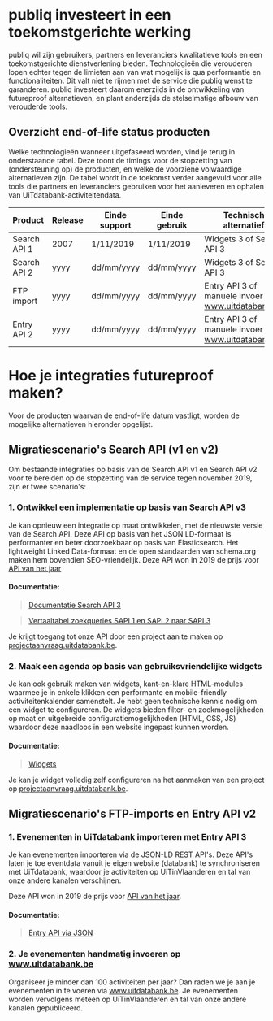 ---
---

# publiq investeert in een toekomstgerichte werking

publiq wil zijn gebruikers, partners en leveranciers kwalitatieve tools en een toekomstgerichte dienstverlening bieden. Technologieën die verouderen lopen echter tegen de limieten aan van wat mogelijk is qua performantie en functionaliteiten. Dit valt niet te rijmen met de service die publiq wenst te garanderen. publiq investeert daarom enerzijds in de ontwikkeling van futureproof alternatieven, en plant anderzijds de stelselmatige afbouw van verouderde tools.

## Overzicht end-of-life status producten

Welke technologieën wanneer uitgefaseerd worden, vind je terug in onderstaande tabel. Deze toont de timings voor de stopzetting van (ondersteuning op) de producten, en welke de voorziene volwaardige alternatieven zijn. De tabel wordt in de toekomst verder aangevuld voor alle tools die partners en leveranciers gebruiken voor het aanleveren en ophalen van UiTdatabank-activiteitendata.

| Product | Release | Einde support | Einde gebruik | Technisch alternatief |
| --- | --- | --- | --- | --- |
| Search API 1 | 2007 | 1/11/2019 | 1/11/2019 |  Widgets 3 of Search API 3 |
| Search API 2 | yyyy | dd/mm/yyyy | dd/mm/yyyy | Widgets 3 of Search API 3 |
| FTP import | yyyy | dd/mm/yyyy | dd/mm/yyyy | Entry API 3 of manuele invoer op www.uitdatabank.be |
| Entry API 2 | yyyy | dd/mm/yyyy | dd/mm/yyyy | Entry API 3 of manuele invoer op www.uitdatabank.be |

# Hoe je integraties futureproof maken?

Voor de producten waarvan de end-of-life datum vastligt, worden de mogelijke alternatieven hieronder opgelijst.

## Migratiescenario's Search API (v1 en v2)

Om bestaande integraties op basis van de Search API v1 en Search API v2 voor te bereiden op de stopzetting van de service tegen november 2019, zijn er twee scenario's:

### 1. Ontwikkel een implementatie op basis van Search API v3

Je kan opnieuw een integratie op maat ontwikkelen, met de nieuwste versie van de Search API. Deze API op basis van het JSON LD-formaat is performanter en beter doorzoekbaar op basis van Elasticsearch. Het lightweight Linked Data-formaat en de open standaarden van schema.org maken hem bovendien SEO-vriendelijk. Deze API won in 2019 de prijs voor [API van het jaar](https://www.publiq.be/nl/nieuws/de-uitdatabank-wint-de-award-voor-api-van-het-jaar) 

#### Documentatie:
> [Documentatie Search API 3](https://documentatie.uitdatabank.be/content/search_api_3/latest/start.html)

> [Vertaaltabel zoekqueries SAPI 1 en SAPI 2 naar SAPI 3](https://documentatie.uitdatabank.be/content/migratie-sapi/latest/sapiupgrade.html)

Je krijgt toegang tot onze API door een project aan te maken op [projectaanvraag.uitdatabank.be](https://projectaanvraag.uitdatabank.be). 

### 2. Maak een agenda op basis van gebruiksvriendelijke widgets

Je kan ook gebruik maken van widgets, kant-en-klare HTML-modules waarmee je in enkele klikken een performante en mobile-friendly activiteitenkalender samenstelt. Je hebt geen technische kennis nodig om een widget te configureren. De widgets bieden filter- en zoekmogelijkheden op maat en uitgebreide configuratiemogelijkheden (HTML, CSS, JS) waardoor deze naadloos in een website ingepast kunnen worden.

#### Documentatie:
> [Widgets](https://documentatie.uitdatabank.be/content/widgets/latest/start.html)

Je kan je widget volledig zelf configureren na het aanmaken van een project op [projectaanvraag.uitdatabank.be](https://projectaanvraag.uitdatabank.be). 

## Migratiescenario's FTP-imports en Entry API v2

### 1. Evenementen in UiTdatabank importeren met Entry API 3

Je kan evenementen importeren via de JSON-LD REST API's. Deze API's laten je toe eventdata vanuit je eigen website (databank) te synchroniseren met UiTdatabank, waardoor je activiteiten op UiTinVlaanderen en tal van onze andere kanalen verschijnen.

Deze API won in 2019 de prijs voor [API van het jaar](https://www.publiq.be/nl/nieuws/de-uitdatabank-wint-de-award-voor-api-van-het-jaar).

#### Documentatie:
> [Entry API via JSON](https://documentatie.uitdatabank.be/content/entry_api_3/latest/start.html)

### 2. Je evenementen handmatig invoeren op www.uitdatabank.be

Organiseer je minder dan 100 activiteiten per jaar? Dan raden we je aan je evenementen in te voeren via www.uitdatabank.be. Je evenementen worden vervolgens meteen op UiTinVlaanderen en tal van onze andere kanalen gepubliceerd.
